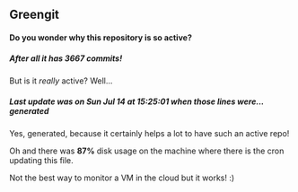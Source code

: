 ## Greengit

#### Do you wonder why this repository is so active?

##### After all it has 3667 commits!

But is it *really* active? Well...

##### Last update was on Sun Jul 14 at 15:25:01 when those lines were... generated

Yes, generated, because it certainly helps a lot to have such an active repo!

Oh and there was **87%** disk usage on the machine
where there is the cron updating this file.

Not the best way to monitor a VM in the cloud but it works! :)
